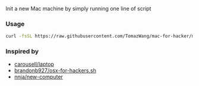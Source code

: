 Init a new Mac machine by simply running one line of script

### Usage

```sh
curl -fsSL https://raw.githubusercontent.com/TomazWang/mac-for-hacker/main/setup.sh | sh
```


### Inspired by

- [carousell/laptop](https://github.com/carousell/laptop)
- [brandonb927/osx-for-hackers.sh](https://gist.github.com/brandonb927/3195465])
- [nnja/new-computer](https://github.com/nnja/new-computer)